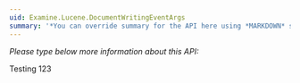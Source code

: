 ```yaml
---
uid: Examine.Lucene.DocumentWritingEventArgs
summary: '*You can override summary for the API here using *MARKDOWN* syntax'
---
```


*Please type below more information about this API:*

Testing 123
